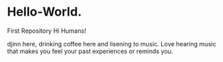 # Hello-World.
First Repository
Hi Humans!

djinn here, drinking coffee here and lisening to music.
Love hearing music that makes you feel your past experiences or reminds you.
